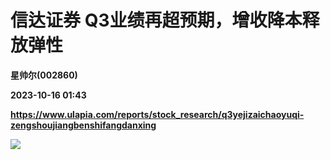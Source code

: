 # 信达证券 Q3业绩再超预期，增收降本释放弹性
**星帅尔(002860)**

**2023-10-16 01:43**

**https://www.ulapia.com/reports/stock_research/q3yejizaichaoyuqi-zengshoujiangbenshifangdanxing**

![](https://img.ulapia.com/thumbnails/stock_research/20231016/H3_AP202310151601475304_1.jpg)
